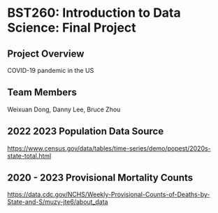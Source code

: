 # BST260: Introduction to Data Science: Final Project

## Project Overview

COVID-19 pandemic in the US

## Team Members

Weixuan Dong, Danny Lee, Bruce Zhou

## 2022 2023 Population Data Source

https://www.census.gov/data/tables/time-series/demo/popest/2020s-state-total.html

## 2020 - 2023 Provisional Mortality Counts

https://data.cdc.gov/NCHS/Weekly-Provisional-Counts-of-Deaths-by-State-and-S/muzy-jte6/about_data

